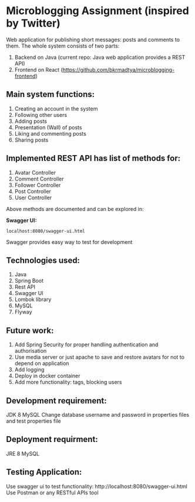 # Microblogging Assignment (inspired by Twitter)

Web application for publishing short messages: posts and comments to them.
The whole system consists of two parts: 
1) Backend on Java (current repo: Java web application provides a REST API)
2) Frontend on React (https://github.com/bkrmadtya/microblogging-frontend)


## Main system functions:

1) Creating an account in the system
2) Following other users
3) Adding posts
4) Presentation (Wall) of posts
5) Liking and commenting posts
6) Sharing posts

## Implemented REST API has list of methods for:

1) Avatar Controller
2) Comment Controller
3) Follower Controller
4) Post Controller
5) User Controller

Above methods are documented and can be explored in:

**Swagger UI:**
```
localhost:8080/swagger-ui.html
```
Swagger provides easy way to test for development

## Technologies used:

1) Java
2) Spring Boot
3) Rest API
4) Swagger UI
5) Lombok library
6) MySQL
7) Flyway

## Future work:

1) Add Spring Security for proper handling authentication and authorisation
2) Use media server or just apache to save and restore avatars for not to depend on application
3) Add logging
4) Deploy in docker container
5) Add more functionality: tags, blocking users

## Development requirement:

JDK 8
MySQL
Change database username and password in properties files and test properties file

## Deployment requirment:

JRE 8
MySQL

## Testing Application:

Use swagger ui to test functionality: http://localhost:8080/swagger-ui.html
Use Postman or any RESTful APIs tool
